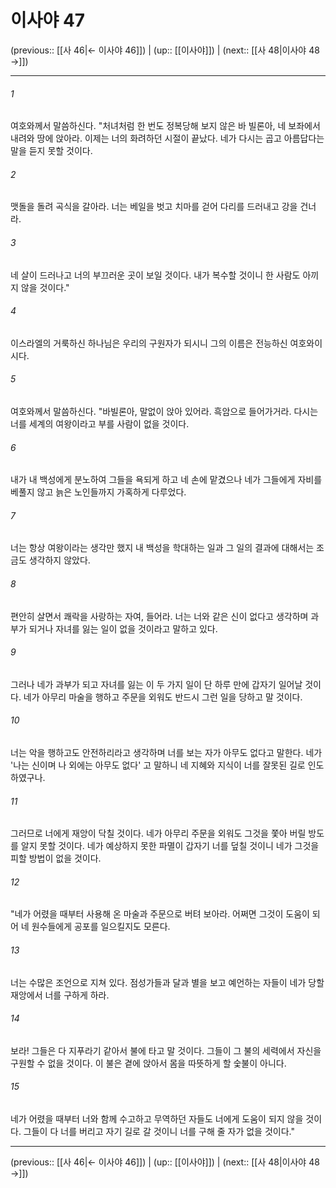 # 이사야 47

(previous:: [[사 46|← 이사야 46]]) | (up:: [[이사야]]) | (next:: [[사 48|이사야 48 →]])

***




###### 1 

여호와께서 말씀하신다. "처녀처럼 한 번도 정복당해 보지 않은 바 빌론아, 네 보좌에서 내려와 땅에 앉아라. 이제는 너의 화려하던 시절이 끝났다. 네가 다시는 곱고 아름답다는 말을 듣지 못할 것이다. 



###### 2 

맷돌을 돌려 곡식을 갈아라. 너는 베일을 벗고 치마를 걷어 다리를 드러내고 강을 건너라. 



###### 3 

네 살이 드러나고 너의 부끄러운 곳이 보일 것이다. 내가 복수할 것이니 한 사람도 아끼지 않을 것이다." 



###### 4 

이스라엘의 거룩하신 하나님은 우리의 구원자가 되시니 그의 이름은 전능하신 여호와이시다. 



###### 5 

여호와께서 말씀하신다. "바빌론아, 말없이 앉아 있어라. 흑암으로 들어가거라. 다시는 너를 세계의 여왕이라고 부를 사람이 없을 것이다. 



###### 6 

내가 내 백성에게 분노하여 그들을 욕되게 하고 네 손에 맡겼으나 네가 그들에게 자비를 베풀지 않고 늙은 노인들까지 가혹하게 다루었다. 



###### 7 

너는 항상 여왕이라는 생각만 했지 내 백성을 학대하는 일과 그 일의 결과에 대해서는 조금도 생각하지 않았다. 



###### 8 

편안히 살면서 쾌락을 사랑하는 자여, 들어라. 너는 너와 같은 신이 없다고 생각하며 과부가 되거나 자녀를 잃는 일이 없을 것이라고 말하고 있다. 



###### 9 

그러나 네가 과부가 되고 자녀를 잃는 이 두 가지 일이 단 하루 만에 갑자기 일어날 것이다. 네가 아무리 마술을 행하고 주문을 외워도 반드시 그런 일을 당하고 말 것이다. 



###### 10 

너는 악을 행하고도 안전하리라고 생각하며 너를 보는 자가 아무도 없다고 말한다. 네가 '나는 신이며 나 외에는 아무도 없다' 고 말하니 네 지혜와 지식이 너를 잘못된 길로 인도하였구나. 



###### 11 

그러므로 너에게 재앙이 닥칠 것이다. 네가 아무리 주문을 외워도 그것을 쫓아 버릴 방도를 알지 못할 것이다. 네가 예상하지 못한 파멸이 갑자기 너를 덮칠 것이니 네가 그것을 피할 방법이 없을 것이다. 



###### 12 

"네가 어렸을 때부터 사용해 온 마술과 주문으로 버텨 보아라. 어쩌면 그것이 도움이 되어 네 원수들에게 공포를 일으킬지도 모른다. 



###### 13 

너는 수많은 조언으로 지쳐 있다. 점성가들과 달과 별을 보고 예언하는 자들이 네가 당할 재앙에서 너를 구하게 하라. 



###### 14 

보라! 그들은 다 지푸라기 같아서 불에 타고 말 것이다. 그들이 그 불의 세력에서 자신을 구원할 수 없을 것이다. 이 불은 곁에 앉아서 몸을 따뜻하게 할 숯불이 아니다. 



###### 15 

네가 어렸을 때부터 너와 함께 수고하고 무역하던 자들도 너에게 도움이 되지 않을 것이다. 그들이 다 너를 버리고 자기 길로 갈 것이니 너를 구해 줄 자가 없을 것이다."

***

(previous:: [[사 46|← 이사야 46]]) | (up:: [[이사야]]) | (next:: [[사 48|이사야 48 →]])

